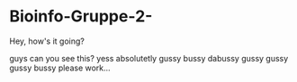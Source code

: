# Bioinfo-Gruppe-2-
Hey, how's it going?


guys can you see this?
yess absolutetly
gussy bussy dabussy gussy gussy gussy bussy
please work...
